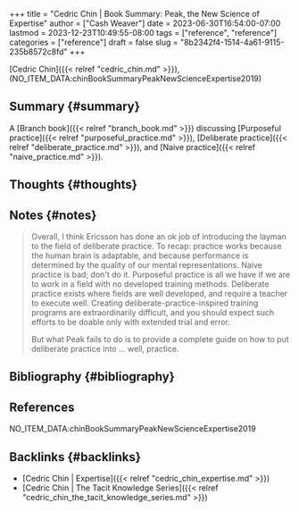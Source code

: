+++
title = "Cedric Chin | Book Summary: Peak, the New Science of Expertise"
author = ["Cash Weaver"]
date = 2023-06-30T16:54:00-07:00
lastmod = 2023-12-23T10:49:55-08:00
tags = ["reference", "reference"]
categories = ["reference"]
draft = false
slug = "8b2342f4-1514-4a61-9115-235b8572c8fd"
+++

[Cedric Chin]({{< relref "cedric_chin.md" >}}), (NO_ITEM_DATA:chinBookSummaryPeakNewScienceExpertise2019)


## Summary {#summary}

A [Branch book]({{< relref "branch_book.md" >}}) discussing [Purposeful practice]({{< relref "purposeful_practice.md" >}}), [Deliberate practice]({{< relref "deliberate_practice.md" >}}), and [Naive practice]({{< relref "naive_practice.md" >}}).


## Thoughts {#thoughts}


## Notes {#notes}

> Overall, I think Ericsson has done an ok job of introducing the layman to the field of deliberate practice. To recap: practice works because the human brain is adaptable, and because performance is determined by the quality of our mental representations. Naive practice is bad; don't do it. Purposeful practice is all we have if we are to work in a field with no developed training methods. Deliberate practice exists where fields are well developed, and require a teacher to execute well. Creating deliberate-practice-inspired training programs are extraordinarily difficult, and you should expect such efforts to be doable only with extended trial and error.
>
> But what Peak fails to do is to provide a complete guide on how to put deliberate practice into … well, practice.


## Bibliography {#bibliography}

## References

<style>.csl-entry{text-indent: -1.5em; margin-left: 1.5em;}</style><div class="csl-bib-body">
  <div class="csl-entry">NO_ITEM_DATA:chinBookSummaryPeakNewScienceExpertise2019</div>
</div>



## Backlinks {#backlinks}

-   [Cedric Chin | Expertise]({{< relref "cedric_chin_expertise.md" >}})
-   [Cedric Chin | The Tacit Knowledge Series]({{< relref "cedric_chin_the_tacit_knowledge_series.md" >}})
